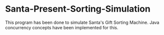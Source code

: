 # Santa-Present-Sorting-Simulation

This program has been done to simulate Santa's Gift Sorting Machine. Java concurrency concepts have been implemented for this.

